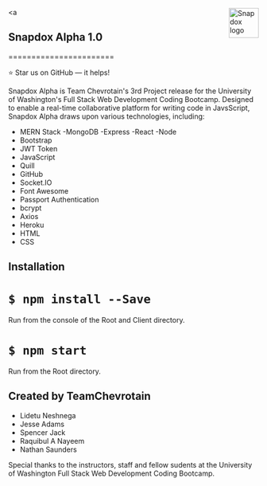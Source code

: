 <a
    <img src="C:\Users\Owner\Desktop\Bootcamp Spot\projects\TeamChevrotain\client\src\assets\snap.png" alt="Snapdox logo" title="Snapdox" align="right" height="60" />
</a>

## Snapdox Alpha 1.0

=======================

:star: Star us on GitHub — it helps!

Snapdox Alpha is Team Chevrotain's 3rd Project release for the University of Washington's Full Stack Web Development Coding Bootcamp. Designed to enable a real-time collaborative platform for writing code in JavsScript, Snapdox Alpha draws upon various technologies, including:

- MERN Stack
    -MongoDB
    -Express
    -React
    -Node
- Bootstrap
- JWT Token
- JavaScript
- Quill
- GitHub
- Socket.IO
- Font Awesome
- Passport Authentication
- bcrypt
- Axios
- Heroku
- HTML
- CSS

## Installation

# `$ npm install --Save`
Run from the console of the Root and Client directory.

# `$ npm start`
Run from the Root directory.

## Created by TeamChevrotain
- Lidetu Neshnega
- Jesse Adams
- Spencer Jack
- Raquibul A Nayeem
- Nathan Saunders

Special thanks to the instructors, staff and fellow sudents at the University of Washington Full Stack Web Development Coding Bootcamp.
